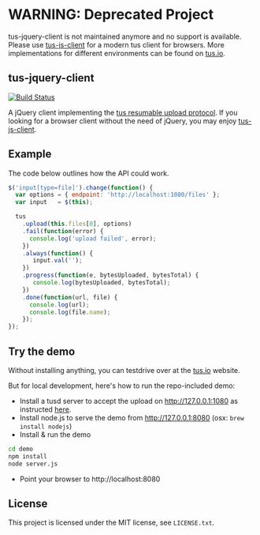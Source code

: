 # WARNING: Deprecated Project

tus-jquery-client is not maintained anymore and no support is available.
Please use [tus-js-client](https://github.com/tus/tus-js-client) for a modern
tus client for browsers. More implementations for different environments can
be found on [tus.io](https://tus.io/implementations.html).

## tus-jquery-client
[![Build Status](https://travis-ci.org/tus/tus-jquery-client.svg?branch=master)](https://travis-ci.org/tus/tus-jquery-client)

A jQuery client implementing the [tus resumable upload
protocol](https://github.com/tus/tus-resumable-upload-protocol).
If you looking for a browser client without the need of jQuery, you
may enjoy [tus-js-client](https://github.com/tus/tus-js-client).

## Example

The code below outlines how the API could work.

```js
$('input[type=file]').change(function() {
  var options = { endpoint: 'http://localhost:1080/files' };
  var input   = $(this);

  tus
    .upload(this.files[0], options)
    .fail(function(error) {
      console.log('upload failed', error);
    })
    .always(function() {
       input.val('');
    })
    .progress(function(e, bytesUploaded, bytesTotal) {
       console.log(bytesUploaded, bytesTotal);
    })
    .done(function(url, file) {
      console.log(url);
      console.log(file.name);
    });
});
```

## Try the demo

Without installing anything, you can testdrive over at the
[tus.io](http://www.tus.io/demo.html) website.

But for local development, here's how to run the repo-included demo:

- Install a tusd server to accept the upload on http://127.0.0.1:1080
as instructed [here](https://github.com/tus/tusd/blob/master/README.md).
- Install node.js to serve the demo from http://127.0.0.1:8080
(osx: `brew install nodejs`)
- Install & run the demo

```bash
cd demo
npm install
node server.js
```

- Point your browser to http://localhost:8080

## License

This project is licensed under the MIT license, see `LICENSE.txt`.
